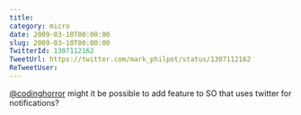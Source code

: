 ```yaml
---
title: 
category: micro
date: 2009-03-10T00:00:00
slug: 2009-03-10T00:00:00
TwitterId: 1307112162
TweetUrl: https://twitter.com/mark_philpot/status/1307112162
ReTweetUser: 
---
```


[@codinghorror](https://twitter.com/codinghorror) might it be possible to add feature to SO that uses twitter for notifications?